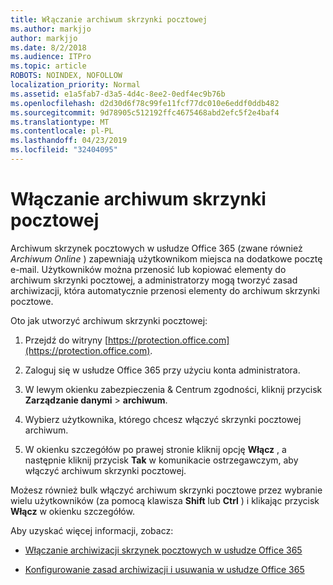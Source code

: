 ```yaml
---
title: Włączanie archiwum skrzynki pocztowej
ms.author: markjjo
author: markjjo
ms.date: 8/2/2018
ms.audience: ITPro
ms.topic: article
ROBOTS: NOINDEX, NOFOLLOW
localization_priority: Normal
ms.assetid: e1a5fab7-d3a5-4d4c-8ee2-0edf4ec9b76b
ms.openlocfilehash: d2d30d6f78c99fe11fcf77dc010e6eddf0ddb482
ms.sourcegitcommit: 9d78905c512192ffc4675468abd2efc5f2e4baf4
ms.translationtype: MT
ms.contentlocale: pl-PL
ms.lasthandoff: 04/23/2019
ms.locfileid: "32404095"
---
```

# <a name="enable-an-archive-mailbox"></a>Włączanie archiwum skrzynki pocztowej

Archiwum skrzynek pocztowych w usłudze Office 365 (zwane również *Archiwum Online* ) zapewniają użytkownikom miejsca na dodatkowe pocztę e-mail. Użytkowników można przenosić lub kopiować elementy do archiwum skrzynki pocztowej, a administratorzy mogą tworzyć zasad archiwizacji, która automatycznie przenosi elementy do archiwum skrzynki pocztowe. 
  
Oto jak utworzyć archiwum skrzynki pocztowej:
  
1. Przejdź do witryny [https://protection.office.com](https://protection.office.com).
    
2. Zaloguj się w usłudze Office 365 przy użyciu konta administratora.
    
3. W lewym okienku zabezpieczenia &amp; Centrum zgodności, kliknij przycisk **Zarządzanie danymi** \> **archiwum**.
    
4. Wybierz użytkownika, którego chcesz włączyć skrzynki pocztowej archiwum.
    
5. W okienku szczegółów po prawej stronie kliknij opcję **Włącz** , a następnie kliknij przycisk **Tak** w komunikacie ostrzegawczym, aby włączyć archiwum skrzynki pocztowej. 
    
Możesz również bulk włączyć archiwum skrzynki pocztowe przez wybranie wielu użytkowników (za pomocą klawisza **Shift** lub **Ctrl** ) i klikając przycisk **Włącz** w okienku szczegółów. 
  
Aby uzyskać więcej informacji, zobacz:
  
- [Włączanie archiwizacji skrzynek pocztowych w usłudze Office 365](https://support.office.com/article/enable-archive-mailboxes-in-the-office-365-security-compliance-center-268a109e-7843-405b-bb3d-b9393b2342ce)
    
- [Konfigurowanie zasad archiwizacji i usuwania w usłudze Office 365](https://support.office.com/article/Set-up-an-archive-and-deletion-policy-for-mailboxes-in-your-Office-365-organization-ec3587e4-7b4a-40fb-8fb8-8aa05aeae2ce)
    

